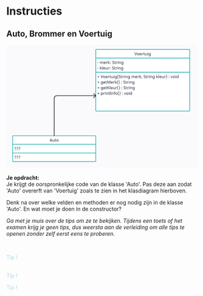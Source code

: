 # Instructies

## Auto, Brommer en Voertuig


![klasdiagram](media/classDiagram.png)


**Je opdracht:**
<br>
Je krijgt de oorspronkelijke code van de klasse 'Auto'. Pas deze aan zodat 'Auto' overerft van 'Voertuig' zoals te zien in het klasdiagram hierboven.

Denk na over welke velden en methoden er nog nodig zijn in de klasse 'Auto'. En wat moet je doen in de constructor?
<br>

_Ga met je muis over de tips om ze te bekijken. Tijdens een toets of het examen krijg je geen tips, dus weersta aan de verleiding om alle tips te openen zonder zelf eerst eens te proberen._

<br>


<p class="spoiler">
Wat moet je in de header van de klasse om deze te laten overerven van 'Voertuig'?</p>

<p class="spoiler">
Moeten we alle velden nog behouden? En de methoden?
</p>

<p class="spoiler">
In de constructor van 'Auto' moet je iets "speciaal" doen zodat de velden van 'Voertuig' geïnitialiseerd worden.
</p>

<style>
.spoiler {
  visibility: hidden;
}

.spoiler::before {
  visibility: visible;
  content: "Tip !";
  color:lightblue;
}

.spoiler:hover {
  visibility: visible;
}

.spoiler:hover::before {
  display: none;
}
</style>